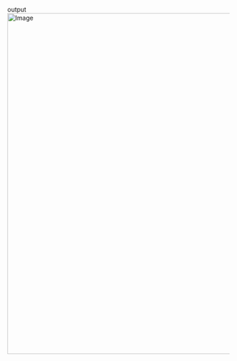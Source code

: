 output
<img width="645" height="772" alt="Image" src="https://github.com/user-attachments/assets/354018cd-8e85-4f4a-9534-b10f6030d0a0" />

